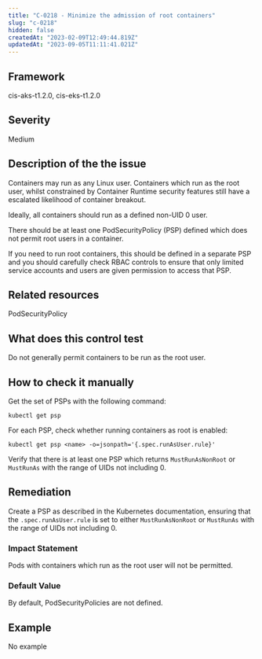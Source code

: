 ```yaml
---
title: "C-0218 - Minimize the admission of root containers"
slug: "c-0218"
hidden: false
createdAt: "2023-02-09T12:49:44.819Z"
updatedAt: "2023-09-05T11:11:41.021Z"
---
```

## Framework
cis-aks-t1.2.0, cis-eks-t1.2.0
## Severity
Medium
## Description of the the issue
Containers may run as any Linux user. Containers which run as the root user, whilst constrained by Container Runtime security features still have a escalated likelihood of container breakout.

 Ideally, all containers should run as a defined non-UID 0 user.

 There should be at least one PodSecurityPolicy (PSP) defined which does not permit root users in a container.

 If you need to run root containers, this should be defined in a separate PSP and you should carefully check RBAC controls to ensure that only limited service accounts and users are given permission to access that PSP.
## Related resources
PodSecurityPolicy
## What does this control test
Do not generally permit containers to be run as the root user.
## How to check it manually
Get the set of PSPs with the following command:

 
```
kubectl get psp

```
 For each PSP, check whether running containers as root is enabled:

 
```
kubectl get psp <name> -o=jsonpath='{.spec.runAsUser.rule}'

```
 Verify that there is at least one PSP which returns `MustRunAsNonRoot` or `MustRunAs` with the range of UIDs not including 0.
## Remediation
Create a PSP as described in the Kubernetes documentation, ensuring that the `.spec.runAsUser.rule` is set to either `MustRunAsNonRoot` or `MustRunAs` with the range of UIDs not including 0.
### Impact Statement
Pods with containers which run as the root user will not be permitted.
### Default Value
By default, PodSecurityPolicies are not defined.
## Example
No example